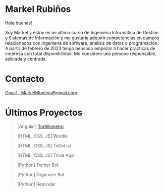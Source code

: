 # Markel Rubiños
Hola buenas!

Soy Markel y estoy en mi ultimo curso de Ingeniería Informática de Gestión y Sistemas de Información y me gustaría adquirir competencias en campos relacionados con ingeniería de software, análisis de datos o programación. A partir de febrero de 2023 tengo pensado empezar a hacer practicas de empresa con total disponibilidad. Me considero una persona responsable, aplicada y centrada. 
# Contacto

[Gmail - MarkelMontejo@gmail.com](mailto:markelmontejo@gmail.com)

# Últimos Proyectos
> [Angular] [Tortillometro](www.tortillometro.com)

> [HTML, CSS, JS] Wordle 

> [HTML, CSS, JS] ToDoList

> [HTML, CSS, JS] Trivia App

> [Python] Twitter Bot

> [Python] Organizer Bot

> [Python] Reminder



